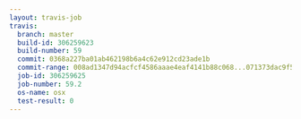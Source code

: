 ```yaml
---
layout: travis-job
travis:
  branch: master
  build-id: 306259623
  build-number: 59
  commit: 0368a227ba01ab462198b6a4c62e912cd23ade1b
  commit-range: 008ad1347d94acfcf4586aaae4eaf4141b88c068...071373dac9f5b121e6b5df34e03c78e2d460291b
  job-id: 306259625
  job-number: 59.2
  os-name: osx
  test-result: 0
---
```

